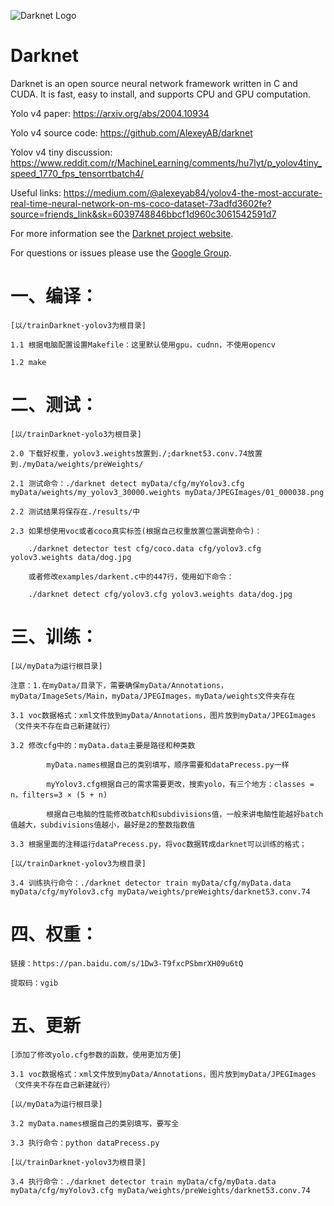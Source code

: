 ![Darknet Logo](http://pjreddie.com/media/files/darknet-black-small.png)

# Darknet #
Darknet is an open source neural network framework written in C and CUDA. It is fast, easy to install, and supports CPU and GPU computation.

Yolo v4 paper: https://arxiv.org/abs/2004.10934

Yolo v4 source code: https://github.com/AlexeyAB/darknet

Yolov v4 tiny discussion: https://www.reddit.com/r/MachineLearning/comments/hu7lyt/p_yolov4tiny_speed_1770_fps_tensorrtbatch4/

Useful links: https://medium.com/@alexeyab84/yolov4-the-most-accurate-real-time-neural-network-on-ms-coco-dataset-73adfd3602fe?source=friends_link&sk=6039748846bbcf1d960c3061542591d7

For more information see the [Darknet project website](http://pjreddie.com/darknet).

For questions or issues please use the [Google Group](https://groups.google.com/forum/#!forum/darknet).


# 一、编译：

	[以/trainDarknet-yolov3为根目录]
	
	1.1 根据电脑配置设置Makefile：这里默认使用gpu，cudnn，不使用opencv
	
	1.2 make

# 二、测试：

	[以/trainDarknet-yolo3为根目录]
	
	2.0 下载好权重，yolov3.weights放置到./;darknet53.conv.74放置到./myData/weights/preWeights/
	
	2.1 测试命令：./darknet detect myData/cfg/myYolov3.cfg myData/weights/my_yolov3_30000.weights myData/JPEGImages/01_000038.png
	
	2.2 测试结果将保存在./results/中
	
	2.3 如果想使用voc或者coco真实标签(根据自己权重放置位置调整命令)：
	
		./darknet detector test cfg/coco.data cfg/yolov3.cfg yolov3.weights data/dog.jpg
		
	    或者修改examples/darkent.c中的447行，使用如下命令：
		
		./darknet detect cfg/yolov3.cfg yolov3.weights data/dog.jpg

# 三、训练：

	[以/myData为运行根目录]
	
	注意：1.在myData/目录下，需要确保myData/Annotations，myData/ImageSets/Main，myData/JPEGImages，myData/weights文件夹存在
	
	3.1 voc数据格式：xml文件放到myData/Annotations，图片放到myData/JPEGImages（文件夹不存在自己新建就行）
	
	3.2 修改cfg中的：myData.data主要是路径和种类数
	
			myData.names根据自己的类别填写，顺序需要和dataPrecess.py一样
			
			myYolov3.cfg根据自己的需求需要更改，搜索yolo，有三个地方：classes = n，filters=3 × (5 + n)
			
			根据自己电脑的性能修改batch和subdivisions值，一般来讲电脑性能越好batch值越大，subdivisions值越小，最好是2的整数指数值
			
	3.3 根据里面的注释运行dataPrecess.py，将voc数据转成darknet可以训练的格式；
	
	[以/trainDarknet-yolov3为根目录]
	
	3.4 训练执行命令：./darknet detector train myData/cfg/myData.data myData/cfg/myYolov3.cfg myData/weights/preWeights/darknet53.conv.74

# 四、权重：

	链接：https://pan.baidu.com/s/1Dw3-T9fxcPSbmrXH09u6tQ 
	
	提取码：vgib
	
# 五、更新

	[添加了修改yolo.cfg参数的函数，使用更加方便]

	3.1 voc数据格式：xml文件放到myData/Annotations，图片放到myData/JPEGImages（文件夹不存在自己新建就行）
	
	[以/myData为运行根目录]
	
	3.2 myData.names根据自己的类别填写，要写全
	
	3.3 执行命令：python dataPrecess.py
	
	[以/trainDarknet-yolov3为根目录]
	
	3.4 执行命令：./darknet detector train myData/cfg/myData.data myData/cfg/myYolov3.cfg myData/weights/preWeights/darknet53.conv.74
	